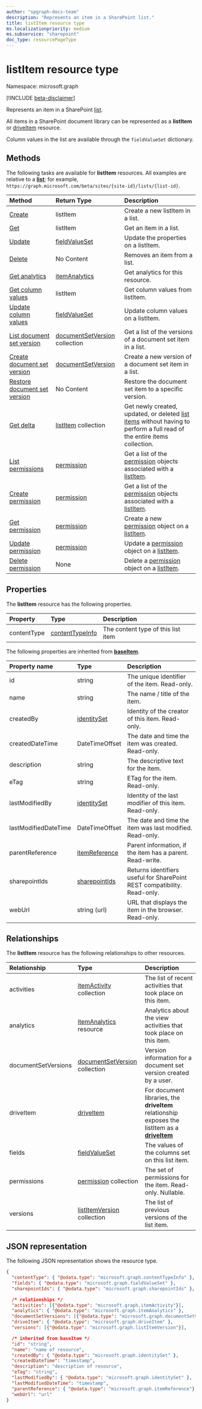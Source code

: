 ```yaml
---
author: "spgraph-docs-team"
description: "Represents an item in a SharePoint list."
title: listItem resource type
ms.localizationpriority: medium
ms.subservice: "sharepoint"
doc_type: resourcePageType
---
```


# listItem resource type

Namespace: microsoft.graph

[!INCLUDE [beta-disclaimer](../../includes/beta-disclaimer.md)]

Represents an item in a SharePoint [list][].

All items in a SharePoint document library can be represented as a **listItem** or [driveItem][] resource.

Column values in the list are available through the `fieldValueSet` dictionary.

## Methods

The following tasks are available for **listItem** resources.
All examples are relative to a **[list][]**; for example, `https://graph.microsoft.com/beta/sites/{site-id}/lists/{list-id}`.

| Method                                                                   | Return Type                        | Description                                                               |
|:-------------------------------------------------------------------------|:-----------------------------------|:--------------------------------------------------------------------------|
| [Create][]                                                               | listItem                           | Create a new listItem in a list.                                          |
| [Get][]                                                                  | listItem                           | Get an item in a list.                                                    |
| [Update][]                                                               | [fieldValueSet][]                  | Update the properties on a listItem.                                      |
| [Delete][]                                                               | No Content                         | Removes an item from a list.                                              |
| [Get analytics][]                                                        | [itemAnalytics][]                  | Get analytics for this resource.                                          |
| [Get column values][Get]                                                 | listItem                           | Get column values from listItem.                                          |
| [Update column values][Update]                                           | [fieldValueSet][]                  | Update column values on a listItem.                                       |
| [List document set version](../api/listitem-list-documentsetversions.md)  | [documentSetVersion][] collection  | Get a list of the versions of a document set item in a list.              |
| [Create document set version](../api/listitem-post-documentsetversions.md) | [documentSetVersion][]             | Create a new version of a document set item in a list.                    |
| [Restore document set version](../api/documentsetversion-restore.md)       | No Content                         | Restore the document set item to a specific version.                      |
| [Get delta](../api/listitem-delta.md) | [listItem](../resources/listitem.md) collection | Get newly created, updated, or deleted [list items](../resources/listitem.md) without having to perform a full read of the entire items collection. |
| [List permissions](../api/listitem-list-permissions.md)| [permission](../resources/permission.md) |Get a list of the [permission](../resources/permission.md) objects associated with a [listItem](../resources/listitem.md).|
| [Create permission](../api/listitem-list-permissions.md)| [permission](../resources/permission.md) |Get a list of the [permission](../resources/permission.md) objects associated with a [listItem](../resources/listitem.md).|
| [Get permission](../api/listitem-post-permissions.md)| [permission](../resources/permission.md) |Create a new [permission](../resources/permission.md) object on a [listItem](../resources/listitem.md).|
| [Update permission](../api/listitem-update-permissions.md)| [permission](../resources/permission.md) |Update a [permission](../resources/permission.md) object on a [listItem](../resources/listitem.md).|
| [Delete permission](../api/listitem-delete-permissions.md)| None |Delete a [permission](../resources/permission.md) object on a [listItem](../resources/listitem.md).|

[Get]: ../api/listitem-get.md
[Get analytics]: ../api/itemanalytics-get.md
[Create]: ../api/listitem-create.md
[Delete]: ../api/listitem-delete.md
[Update]: ../api/listitem-update.md
[itemActivityStat]: itemactivitystat.md
[fieldValueSet]: fieldvalueset.md
[documentSetVersion]: documentsetversion.md

## Properties

The **listItem** resource has the following properties.

| Property    | Type                | Description                        |
| :---------- | :------------------ | :--------------------------------- |
| contentType | [contentTypeInfo][] | The content type of this list item |

The following properties are inherited from **[baseItem][]**.

| Property name        | Type              | Description                                                              |
| :------------------- | :---------------- | :----------------------------------------------------------------------- |
| id                   | string            | The unique identifier of the item. Read-only.                            |
| name                 | string            | The name / title of the item.                                            |
| createdBy            | [identitySet][]   | Identity of the creator of this item. Read-only.                         |
| createdDateTime      | DateTimeOffset    | The date and time the item was created. Read-only.                       |
| description          | string            | The descriptive text for the item.                                       |
| eTag                 | string            | ETag for the item. Read-only.                                            |
| lastModifiedBy       | [identitySet][]   | Identity of the last modifier of this item. Read-only.                   |
| lastModifiedDateTime | DateTimeOffset    | The date and time the item was last modified. Read-only.                 |
| parentReference      | [itemReference][] | Parent information, if the item has a parent. Read-write.                |
| sharepointIds        | [sharepointIds][] | Returns identifiers useful for SharePoint REST compatibility. Read-only. |
| webUrl               | string (url)      | URL that displays the item in the browser. Read-only.                    |

## Relationships

 The **listItem** resource has the following relationships to other resources.

| Relationship | Type                           | Description                                                                                        |
| :----------- | :----------------------------- | :------------------------------------------------------------------------------------------------- |
| activities   | [itemActivity][] collection    | The list of recent activities that took place on this item.                                        |
| analytics    | [itemAnalytics][] resource     | Analytics about the view activities that took place on this item.|
|documentSetVersions|[documentSetVersion](../resources/documentsetversion.md) collection| Version information for a document set version created by a user.|
| driveItem    | [driveItem][]                  | For document libraries, the **driveItem** relationship exposes the listItem as a **[driveItem][]** |
| fields       | [fieldValueSet][]              | The values of the columns set on this list item.                                                   |
| permissions  | [permission](permission.md) collection | The set of permissions for the item. Read-only. Nullable.                                          |
| versions     | [listItemVersion][] collection | The list of previous versions of the list item.                                                    |

## JSON representation

The following JSON representation shows the resource type.

<!--{
  "blockType": "resource",
  "keyProperty": "id",
  "baseType": "microsoft.graph.baseItem",
  "@odata.type": "microsoft.graph.listItem"
}-->

```json
{
  "contentType": { "@odata.type": "microsoft.graph.contentTypeInfo" },
  "fields": { "@odata.type": "microsoft.graph.fieldValueSet" },
  "sharepointIds": { "@odata.type": "microsoft.graph.sharepointIds" },

  /* relationships */
  "activities": [{"@odata.type": "microsoft.graph.itemActivity"}],
  "analytics": { "@odata.type": "microsoft.graph.itemAnalytics" },
  "documentSetVersions": [{"@odata.type": "microsoft.graph.documentSetVersion"}],
  "driveItem": { "@odata.type": "microsoft.graph.driveItem" },
  "versions": [{"@odata.type": "microsoft.graph.listItemVersion"}],

  /* inherited from baseItem */
  "id": "string",
  "name": "name of resource",
  "createdBy": { "@odata.type": "microsoft.graph.identitySet" },
  "createdDateTime": "timestamp",
  "description": "description of resource",
  "eTag": "string",
  "lastModifiedBy": { "@odata.type": "microsoft.graph.identitySet" },
  "lastModifiedDateTime": "timestamp",
  "parentReference": { "@odata.type": "microsoft.graph.itemReference"},
  "webUrl": "url"
}
```

[baseItem]: baseitem.md
[contentTypeInfo]: contenttypeinfo.md
[driveItem]: driveitem.md
[fieldValueSet]: fieldvalueset.md
[identitySet]: identityset.md
[itemActivity]: itemactivity.md
[itemAnalytics]: itemanalytics.md
[itemReference]: itemreference.md
[list]: list.md
[listItemVersion]: listitemversion.md
[sharepointIds]: sharepointids.md

<!--
{
  "type": "#page.annotation",
  "description": "",
  "keywords": "",
  "section": "documentation",
  "tocPath": "Resources/ListItem",
  "tocBookmarks": {
    "ListItem": "#"
  },
  "suppressions": []
}
-->
